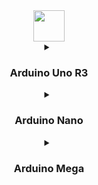 <div align="center">
  <a href="https://www.arduino.cc/"><img height="50" src="https://th.bing.com/th/id/R.ab13f6998f7cda52f010fe467f392962?rik=ZLgsXcGFlWpjAQ&pid=ImgRaw&r=0"  /></a>
  <details>
<summary><H3>Arduino Uno R3</H3></summary>
  <img src="https://upload.wikimedia.org/wikipedia/commons/c/c9/Pinout_of_ARDUINO_Board_and_ATMega328PU.svg"  />
    <a href="https://docs.arduino.cc/resources/datasheets/A000066-datasheet.pdf">DATASHEET</a>
</details>
  <details>
<summary><H3>Arduino Nano</H3></summary>
  <img src="https://upload.wikimedia.org/wikipedia/commons/e/e4/Arduino-nano-pinout.png"  />
    <a href="https://docs.arduino.cc/resources/datasheets/A000005-datasheet.pdf">DATASHEET</a>
</details>
    <details>
<summary><H3>Arduino Mega</H3></summary>
  <img src="https://upload.wikimedia.org/wikipedia/commons/1/1c/Arduino-mega-pinout.png"  />
          <a href="https://docs.arduino.cc/resources/datasheets/A000067-datasheet.pdf">DATASHEET</a>
</details>
</div>


